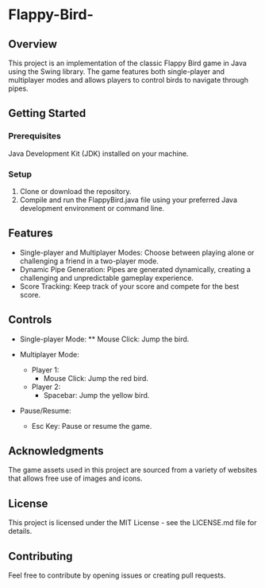 # Flappy-Bird-
## Overview
This project is an implementation of the classic Flappy Bird game in Java using the Swing library. The game features both single-player and multiplayer modes and allows players to control birds to navigate through pipes.

## Getting Started
### Prerequisites
Java Development Kit (JDK) installed on your machine.

### Setup
1. Clone or download the repository.
2. Compile and run the FlappyBird.java file using your preferred Java development environment or command line.

## Features
* Single-player and Multiplayer Modes: Choose between playing alone or challenging a friend in a two-player mode.
* Dynamic Pipe Generation: Pipes are generated dynamically, creating a challenging and unpredictable gameplay experience.
* Score Tracking: Keep track of your score and compete for the best score.

## Controls
* Single-player Mode:
** Mouse Click: Jump the bird.

* Multiplayer Mode:
  * Player 1:
    * Mouse Click: Jump the red bird.
  * Player 2:
    * Spacebar: Jump the yellow bird.

* Pause/Resume:
  * Esc Key: Pause or resume the game.

## Acknowledgments
The game assets used in this project are sourced from a variety of websites that allows free use of images and icons.

## License
This project is licensed under the MIT License - see the LICENSE.md file for details.

## Contributing
Feel free to contribute by opening issues or creating pull requests.
